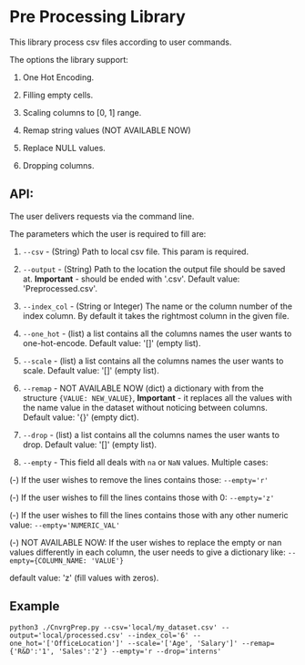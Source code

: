 # Pre Processing Library

This library process csv files according to user commands.

The options the library support:

1) One Hot Encoding.

2) Filling empty cells.

3) Scaling columns to [0, 1] range.

4) Remap string values (NOT AVAILABLE NOW)

5) Replace NULL values.

6) Dropping columns.

## API:
The user delivers requests via the command line. 

The parameters which the user is required to fill are:

1) ```--csv``` - (String) Path to local csv file. This param is required.

2) ```--output``` - (String) Path to the location the output file should be saved at. **Important** - should be ended with '.csv'. Default value: 'Preprocessed.csv'.

3) ```--index_col``` - (String or Integer) The name or the column number of the index column. By default it takes the rightmost column in the given file.

4) ```--one_hot``` - (list) a list contains all the columns names the user wants to one-hot-encode. Default value: '[]' (empty list).

5) ```--scale``` - (list) a list contains all the columns names the user wants to scale. Default value: '[]' (empty list).

6) ```--remap``` - NOT AVAILABLE NOW (dict) a dictionary with from the structure ```{VALUE: NEW_VALUE}```, **Important** - it replaces all the values with the name value in the dataset without noticing between columns. Default value: '{}' (empty dict).

7) ```--drop``` - (list) a list contains all the columns names the user wants to drop. Default value: '[]' (empty list).

8) ```--empty``` - This field all deals with ```na``` or ```NaN``` values. 
                Multiple cases: 
                
(-) If the user wishes to remove the lines contains those: ```--empty='r'```

(-) If the user wishes to fill the lines contains those with 0: ```--empty='z'```

(-) If the user wishes to fill the lines contains those with any other numeric value: ```--empty='NUMERIC_VAL'```

(-) NOT AVAILABLE NOW: If the user wishes to replace the empty or nan values differently in each column, the user needs to give a dictionary like: ```--empty={COLUMN_NAME: 'VALUE'}```

default value: 'z' (fill values with zeros).

## Example
```
python3 ./CnvrgPrep.py --csv='local/my_dataset.csv' --output='local/processed.csv' --index_col='6' --one_hot='['OfficeLocation']' --scale='['Age', 'Salary']' --remap={'R&D':'1', 'Sales':'2'} --empty='r --drop='interns'
```


